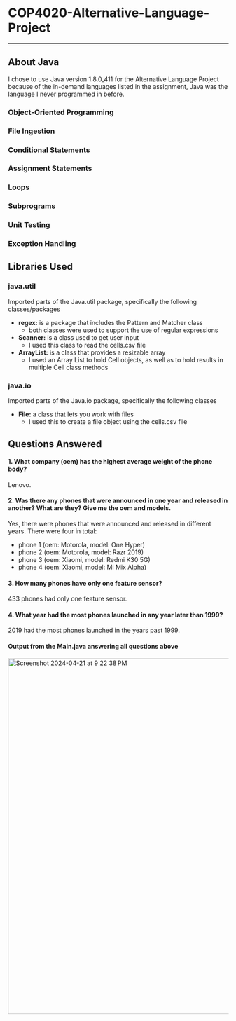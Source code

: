 # COP4020-Alternative-Language-Project

---

## About Java
I chose to use Java version 1.8.0_411 for the Alternative Language Project because of the in-demand languages listed in the assignment, Java was the language I never programmed in before.

### Object-Oriented Programming

### File Ingestion

### Conditional Statements

### Assignment Statements

### Loops

### Subprograms

### Unit Testing

### Exception Handling

## Libraries Used

### java.util
Imported parts of the Java.util package, specifically the following classes/packages
- **regex:** is a package that includes the Pattern and Matcher class
  - both classes were used to support the use of regular expressions
- **Scanner:** is a class used to get user input
  - I used this class to read the cells.csv file
- **ArrayList:** is a class that provides a resizable array
  - I used an Array List to hold Cell objects, as well as to hold results in multiple Cell class methods

### java.io
Imported parts of the Java.io package, specifically the following classes
- **File:** a class that lets you work with files
  - I used this to create a file object using the cells.csv file

## Questions Answered
#### 1. What company (oem) has the highest average weight of the phone body?
Lenovo.
#### 2. Was there any phones that were announced in one year and released in another? What are they? Give me the oem and models.
Yes, there were phones that were announced and released in different years. There were four in total: 
   - phone 1 (oem: Motorola, model: One Hyper)
   - phone 2 (oem: Motorola, model: Razr 2019)
   - phone 3 (oem: Xiaomi, model: Redmi K30 5G)
   - phone 4 (oem: Xiaomi, model: Mi Mix Alpha)
#### 3. How many phones have only one feature sensor?
433 phones had only one feature sensor.
#### 4. What year had the most phones launched in any year later than 1999? 
2019 had the most phones launched in the years past 1999.
#### Output from the Main.java answering all questions above
<img width="812" alt="Screenshot 2024-04-21 at 9 22 38 PM" src="https://github.com/Yolanda-YV/COP4020-Alternative-Language-Project/assets/76263266/3ccd70a3-d430-4c88-98dc-24551e24504b">

